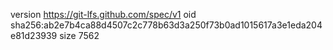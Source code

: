 version https://git-lfs.github.com/spec/v1
oid sha256:ab2e7b4ca88d4507c2c778b63d3a250f73b0ad1015617a3e1eda204e81d23939
size 7562
